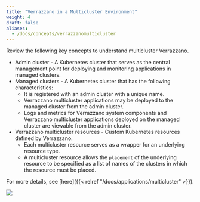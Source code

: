 ```yaml
---
title: "Verrazzano in a Multicluster Environment"
weight: 4
draft: false
aliases:
  - /docs/concepts/verrazzanomulticluster
---
```

Review the following key concepts to understand multicluster Verrazzano.
- Admin cluster - A Kubernetes cluster that serves as the central management point for deploying and monitoring applications
  in managed clusters.
- Managed clusters - A Kubernetes cluster that has the following characteristics:
  - It is registered with an admin cluster with a unique name.
  - Verrazzano multicluster applications may be deployed to the managed cluster from the admin cluster.
  - Logs and metrics for Verrazzano system components and Verrazzano multicluster applications deployed on the
    managed cluster are viewable from the admin cluster.
- Verrazzano multicluster resources - Custom Kubernetes resources defined by Verrazzano.
  - Each multicluster resource serves as a wrapper for an underlying resource type.
  - A multicluster resource allows the `placement` of the underlying resource to be specified as a list of
  names of the clusters in which the resource must be placed.

For more details, see [here]({{< relref "/docs/applications/multicluster" >}}).

![](/docs/images/multicluster/MCIntro.png)

